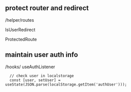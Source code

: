 
## protect router and redirect
/helper/routes

IsUserRedirect


ProtectedRoute


## maintain user auth info
/hooks/
useAuthListener
```
  // check user in localstorage
  const [user, setUser] = useState(JSON.parse(localStorage.getItem('authUser')));
  
```